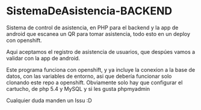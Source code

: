 # SistemaDeAsistencia-BACKEND
Sistema de control de asistencia, en PHP para el backend y la app de android que escanea un QR para tomar asistencia, todo esto en un deploy con openshift.

Aqui aceptamos el registro de asistencia de usuarios, que despúes vamos a validar con la app de android.

Este programa funciona con openshift, y ya incluye la conexion a la base de datos, con las variables de entorno, asi que debería funcionar solo clonando este repo a openshift.
Obviamente solo hay que configurar el cartucho, de php 5.4 y MySQL y si les gusta phpmyadmin

Cualquier duda manden un Issu :D

